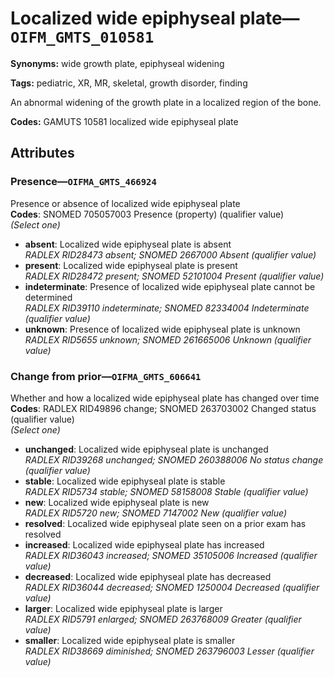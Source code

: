 # Localized wide epiphyseal plate—`OIFM_GMTS_010581`

**Synonyms:** wide growth plate, epiphyseal widening

**Tags:** pediatric, XR, MR, skeletal, growth disorder, finding

An abnormal widening of the growth plate in a localized region of the bone.

**Codes:** GAMUTS 10581 localized wide epiphyseal plate

## Attributes

### Presence—`OIFMA_GMTS_466924`

Presence or absence of localized wide epiphyseal plate  
**Codes**: SNOMED 705057003 Presence (property) (qualifier value)  
*(Select one)*

- **absent**: Localized wide epiphyseal plate is absent  
_RADLEX RID28473 absent; SNOMED 2667000 Absent (qualifier value)_
- **present**: Localized wide epiphyseal plate is present  
_RADLEX RID28472 present; SNOMED 52101004 Present (qualifier value)_
- **indeterminate**: Presence of localized wide epiphyseal plate cannot be determined  
_RADLEX RID39110 indeterminate; SNOMED 82334004 Indeterminate (qualifier value)_
- **unknown**: Presence of localized wide epiphyseal plate is unknown  
_RADLEX RID5655 unknown; SNOMED 261665006 Unknown (qualifier value)_

### Change from prior—`OIFMA_GMTS_606641`

Whether and how a localized wide epiphyseal plate has changed over time  
**Codes**: RADLEX RID49896 change; SNOMED 263703002 Changed status (qualifier value)  
*(Select one)*

- **unchanged**: Localized wide epiphyseal plate is unchanged  
_RADLEX RID39268 unchanged; SNOMED 260388006 No status change (qualifier value)_
- **stable**: Localized wide epiphyseal plate is stable  
_RADLEX RID5734 stable; SNOMED 58158008 Stable (qualifier value)_
- **new**: Localized wide epiphyseal plate is new  
_RADLEX RID5720 new; SNOMED 7147002 New (qualifier value)_
- **resolved**: Localized wide epiphyseal plate seen on a prior exam has resolved  
- **increased**: Localized wide epiphyseal plate has increased  
_RADLEX RID36043 increased; SNOMED 35105006 Increased (qualifier value)_
- **decreased**: Localized wide epiphyseal plate has decreased  
_RADLEX RID36044 decreased; SNOMED 1250004 Decreased (qualifier value)_
- **larger**: Localized wide epiphyseal plate is larger  
_RADLEX RID5791 enlarged; SNOMED 263768009 Greater (qualifier value)_
- **smaller**: Localized wide epiphyseal plate is smaller  
_RADLEX RID38669 diminished; SNOMED 263796003 Lesser (qualifier value)_